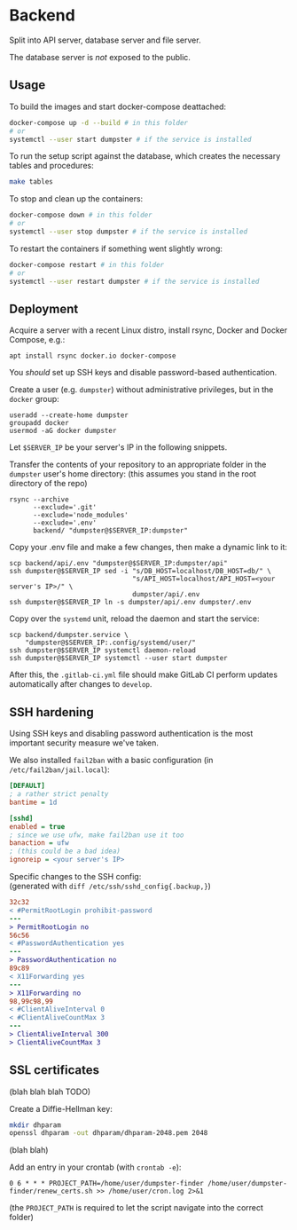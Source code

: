 # Backend

Split into API server, database server and file server.

The database server is *not* exposed to the public.

## Usage

To build the images and start docker-compose deattached:

```sh
docker-compose up -d --build # in this folder
# or
systemctl --user start dumpster # if the service is installed
```

To run the setup script against the database, which creates the necessary tables and procedures:

```sh
make tables
```

To stop and clean up the containers:

```sh
docker-compose down # in this folder
# or
systemctl --user stop dumpster # if the service is installed
```

To restart the containers if something went slightly wrong:

```sh
docker-compose restart # in this folder
# or
systemctl --user restart dumpster # if the service is installed
```

## Deployment

Acquire a server with a recent Linux distro, install rsync, Docker and Docker Compose, e.g.:

```shell
apt install rsync docker.io docker-compose
```

You _should_ set up SSH keys and disable password-based authentication.

Create a user (e.g. `dumpster`) without administrative privileges, but in the `docker` group:

```shell
useradd --create-home dumpster
groupadd docker
usermod -aG docker dumpster
```

<!-- This will only _partially_ prevent some escalation, but should work as _some_ sort of measure -->

Let `$SERVER_IP` be your server's IP in the following snippets.

Transfer the contents of your repository to an appropriate folder in the `dumpster` user's home directory:
(this assumes you stand in the root directory of the repo)

```shell
rsync --archive
      --exclude='.git'
      --exclude='node_modules'
      --exclude='.env'
      backend/ "dumpster@$SERVER_IP:dumpster"
```

Copy your .env file and make a few changes, then make a dynamic link to it:

```shell
scp backend/api/.env "dumpster@$SERVER_IP:dumpster/api"
ssh dumpster@$SERVER_IP sed -i "s/DB_HOST=localhost/DB_HOST=db/" \
                               "s/API_HOST=localhost/API_HOST=<your server's IP>/" \
                               dumpster/api/.env
ssh dumpster@$SERVER_IP ln -s dumpster/api/.env dumpster/.env
```

Copy over the `systemd` unit, reload the daemon and start the service:

```shell
scp backend/dumpster.service \
    "dumpster@$SERVER_IP:.config/systemd/user/"
ssh dumpster@$SERVER_IP systemctl daemon-reload
ssh dumpster@$SERVER_IP systemctl --user start dumpster
```

After this, the `.gitlab-ci.yml` file should make GitLab CI perform updates automatically after changes to `develop`.


## SSH hardening

Using SSH keys and disabling password authentication is the most important security measure we've taken.

We also installed `fail2ban` with a basic configuration (in `/etc/fail2ban/jail.local`):

```ini
[DEFAULT]
; a rather strict penalty
bantime = 1d

[sshd]
enabled = true
; since we use ufw, make fail2ban use it too
banaction = ufw
; (this could be a bad idea)
ignoreip = <your server's IP>
```

Specific changes to the SSH config:  
(generated with `diff /etc/ssh/sshd_config{.backup,}`)

```diff
32c32
< #PermitRootLogin prohibit-password
---
> PermitRootLogin no
56c56
< #PasswordAuthentication yes
---
> PasswordAuthentication no
89c89
< X11Forwarding yes
---
> X11Forwarding no
98,99c98,99
< #ClientAliveInterval 0
< #ClientAliveCountMax 3
---
> ClientAliveInterval 300
> ClientAliveCountMax 3
```

## SSL certificates

(blah blah blah TODO)

Create a Diffie-Hellman key:

```sh
mkdir dhparam
openssl dhparam -out dhparam/dhparam-2048.pem 2048
```

(blah blah)

Add an entry in your crontab (with `crontab -e`):
```cron
0 6 * * * PROJECT_PATH=/home/user/dumpster-finder /home/user/dumpster-finder/renew_certs.sh >> /home/user/cron.log 2>&1
```
(the `PROJECT_PATH` is required to let the script navigate into the correct folder)
